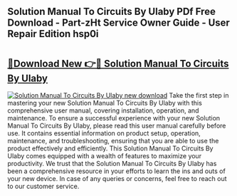 ## Solution Manual To Circuits By Ulaby PDf Free Download - Part-zHt Service Owner Guide - User Repair Edition hsp0i

# <h2><a href="http://bc79682.oget.top/?id=Solution+Manual+To+Circuits+By+Ulaby">🔗Download New 👉🔴 Solution Manual To Circuits By Ulaby</a></h2>

[![Solution Manual To Circuits By Ulaby new download](https://i.imgur.com/5g1atiW.png)](http://bc79682.oget.top/?id=Solution+Manual+To+Circuits+By+Ulaby)
Take the first step in mastering your new Solution Manual To Circuits By Ulaby with this comprehensive user manual, covering installation, operation, and maintenance. To ensure a successful experience with your new Solution Manual To Circuits By Ulaby, please read this user manual carefully before use. It contains essential information on product setup, operation, maintenance, and troubleshooting, ensuring that you are able to use the product effectively and efficiently. This Solution Manual To Circuits By Ulaby comes equipped with a wealth of features to maximize your productivity. We trust that the Solution Manual To Circuits By Ulaby has been a comprehensive resource in your efforts to learn the ins and outs of your new device. In case of any queries or concerns, feel free to reach out to our customer service.
